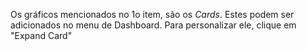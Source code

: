Os gráficos mencionados no 1o item, são os *Cards*. Estes podem ser adicionados no menu de Dashboard.
Para personalizar ele, clique em "Expand Card"